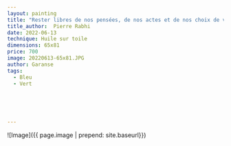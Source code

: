 ```yaml
---
layout: painting
title: "Rester libres de nos pensées, de nos actes et de nos choix de vie demeure une priorité absolue qu'il nous faut reconquérir d'urgence." 
title_author:  Pierre Rabhi 
date: 2022-06-13
technique: Huile sur toile
dimensions: 65x81
price: 700
image: 20220613-65x81.JPG
author: Garanse
tags:
  - Bleu
  - Vert
  
 
  
  
  
---
```

![Image]({{ page.image | prepend: site.baseurl}})


